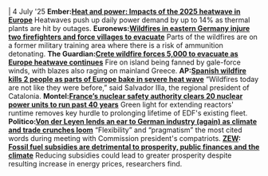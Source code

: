 | 4 July '25
**Ember:[Heat and power: Impacts of the 2025 heatwave in Europe](https://ember-energy.org/latest-insights/heat-and-power-impacts-of-the-2025-heatwave-in-europe/)**
Heatwaves push up daily power demand by up to 14% as thermal plants are hit by outages.
**Euronews:[Wildfires in eastern Germany injure two firefighters and force villages to evacuate](https://www.euronews.com/my-europe/2025/07/03/wildfires-in-eastern-germany-injure-two-firefighters-and-force-villages-to-evacuate)**
Parts of the wildfires are on a former military training area where there is a risk of ammunition detonating.
**The Guardian:[Crete wildfire forces 5,000 to evacuate as Europe heatwave continues](https://www.theguardian.com/world/2025/jul/03/more-than-1500-people-evacuated-in-crete-amid-wildfire-as-europe-heatwave-continues)**
Fire on island being fanned by gale-force winds, with blazes also raging on mainland Greece.
**AP:[Spanish wildfire kills 2 people as parts of Europe bake in severe heat wave](https://apnews.com/article/wildfire-heat-wave-spain-europe-bee31bb95122fdf09dbea73d882a0330)**
“Wildfires today are not like they were before,” said Salvador Illa, the regional president of Catalonia.
**Montel:[France’s nuclear safety authority clears 20 nuclear power units to run past 40 years](https://montelnews.com/news/92207a47-4af0-4776-9703-9cb3e4da896e/edfs-20-1-3-gw-nuclear-units-cleared-to-run-past-40-years)**
Green light for extending reactors' runtime removes key hurdle to prolonging lifetime of EDF's existing fleet. 
**Politico:[Von der Leyen lends an ear to German industry (again) as climate and trade crunches loom](https://www.politico.eu/article/ursula-von-der-leyen-germany-industry-economy-climate-trade/)**
“Flexibility” and “pragmatism” the most cited words during meeting with Commission president's compatriots.
**[ZEW](https://www.cleanenergywire.org/experts/zew-centre-european-economic-research): [Fossil fuel subsidies are detrimental to prosperity, public finances and the climate](https://www.zew.de/en/press/latest-press-releases/fossil-fuel-subsidies-are-detrimental-to-prosperity-public-finances-and-the-climate)**
Reducing subsidies could lead to greater prosperity despite resulting increase in energy prices, researchers find. 